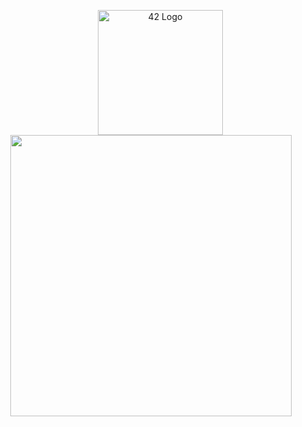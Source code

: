 <p align="center">

  <img src="https://land.campus19.be/wp-content/uploads/2024/08/cropped-Design-sans-titre-26.png" alt="42 Logo" width="200" style="margin-left: 30px;"/>
  <img src="https://leetcard.jacoblin.cool/sdemey00?theme=dark" width="450" />
</p>



